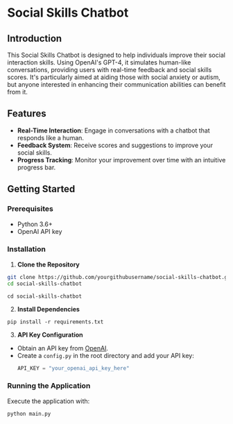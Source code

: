 # Social Skills Chatbot

## Introduction
This Social Skills Chatbot is designed to help individuals improve their social interaction skills. Using OpenAI's GPT-4, it simulates human-like conversations, providing users with real-time feedback and social skills scores. It's particularly aimed at aiding those with social anxiety or autism, but anyone interested in enhancing their communication abilities can benefit from it.

## Features
- **Real-Time Interaction**: Engage in conversations with a chatbot that responds like a human.
- **Feedback System**: Receive scores and suggestions to improve your social skills.
- **Progress Tracking**: Monitor your improvement over time with an intuitive progress bar.

## Getting Started

### Prerequisites
- Python 3.6+
- OpenAI API key

### Installation
1. **Clone the Repository**

```bash 
git clone https://github.com/yourgithubusername/social-skills-chatbot.git
cd social-skills-chatbot
```

``cd social-skills-chatbot``

2. **Install Dependencies**

``pip install -r requirements.txt``


3. **API Key Configuration**
- Obtain an API key from [OpenAI](https://openai.com/).
- Create a `config.py` in the root directory and add your API key:
  ```python
  API_KEY = "your_openai_api_key_here"
  ```

### Running the Application
Execute the application with:

```bash
python main.py
```


